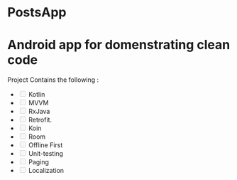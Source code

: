 # PostsApp

# Android app for domenstrating clean code 
<p>Project Contains the following :</p> 
 <ul class="contains-task-list">
 <li class="task-list-item"><input type="checkbox" id="" disabled="" class="task-list-item-checkbox"> Kotlin</li>
 <li class="task-list-item"><input type="checkbox" id="" disabled="" class="task-list-item-checkbox"> MVVM</li> 
 <li class="task-list-item"><input type="checkbox" id="" disabled="" class="task-list-item-checkbox"> RxJava</li> 
 <li class="task-list-item"><input type="checkbox" id="" disabled="" class="task-list-item-checkbox"> Retrofit.</li>
 <li class="task-list-item"><input type="checkbox" id="" disabled="" class="task-list-item-checkbox"> Koin</li>
 <li class="task-list-item"><input type="checkbox" id="" disabled="" class="task-list-item-checkbox"> Room</li>
 <li class="task-list-item"><input type="checkbox" id="" disabled="" class="task-list-item-checkbox"> Offline First</li> 
 <li class="task-list-item"><input type="checkbox" id="" disabled="" class="task-list-item-checkbox"> Unit-testing</li>  
 <li class="task-list-item"><input type="checkbox" id="" disabled="" class="task-list-item-checkbox"> Paging </li>
 <li class="task-list-item"><input type="checkbox" id="" disabled="" class="task-list-item-checkbox"> Localization </li></ul>
 
 
